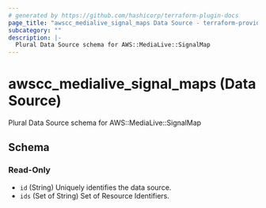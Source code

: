 ```yaml
---
# generated by https://github.com/hashicorp/terraform-plugin-docs
page_title: "awscc_medialive_signal_maps Data Source - terraform-provider-awscc"
subcategory: ""
description: |-
  Plural Data Source schema for AWS::MediaLive::SignalMap
---
```


# awscc_medialive_signal_maps (Data Source)

Plural Data Source schema for AWS::MediaLive::SignalMap



<!-- schema generated by tfplugindocs -->
## Schema

### Read-Only

- `id` (String) Uniquely identifies the data source.
- `ids` (Set of String) Set of Resource Identifiers.
